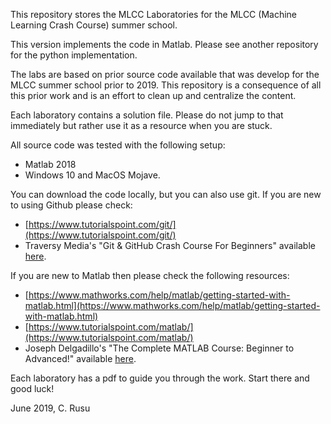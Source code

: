 This repository stores the MLCC Laboratories for the MLCC (Machine Learning Crash Course) summer school.

This version implements the code in Matlab. Please see another repository for the python implementation.

The labs are based on prior source code available that was develop for the MLCC summer school prior to 2019. This repository is a consequence of all this prior work and is an effort to clean up and centralize the content.

Each laboratory contains a solution file. Please do not jump to that immediately but rather use it as a resource when you are stuck.

All source code was tested with the following setup:
- Matlab 2018
- Windows 10 and MacOS Mojave.

You can download the code locally, but you can also use git. If you are new to using Github please check:
- [https://www.tutorialspoint.com/git/](https://www.tutorialspoint.com/git/)
- Traversy Media's "Git & GitHub Crash Course For Beginners" available [here](https://www.youtube.com/watch?v=SWYqp7iY_Tc).

If you are new to Matlab then please check the following resources:
- [https://www.mathworks.com/help/matlab/getting-started-with-matlab.html](https://www.mathworks.com/help/matlab/getting-started-with-matlab.html)
- [https://www.tutorialspoint.com/matlab/](https://www.tutorialspoint.com/matlab/)
- Joseph Delgadillo's "The Complete MATLAB Course: Beginner to Advanced!" available [here](https://www.youtube.com/watch?v=T_ekAD7U-wU).

Each laboratory has a pdf to guide you through the work. Start there and good luck!

June 2019,
C. Rusu